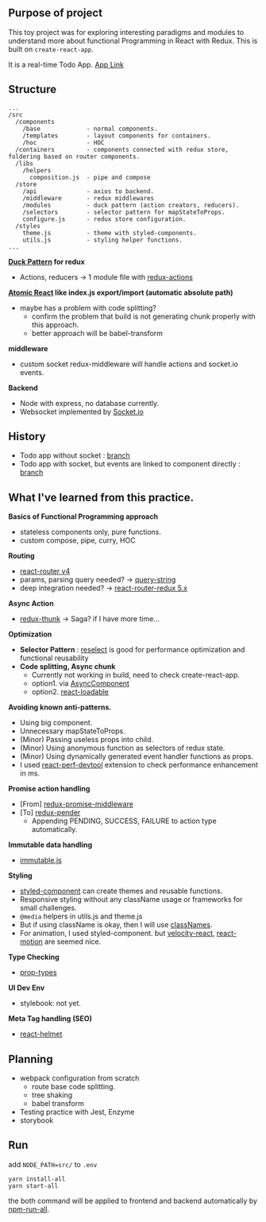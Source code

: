 ## Purpose of project

This toy project was for exploring interesting paradigms and modules to understand more about functional Programming in React with Redux. This is built on `create-react-app`.

It is a real-time Todo App.
[App Link](https://todopaloit.herokuapp.com/)

## Structure
```
...
/src
  /components
    /base             - normal components.
    /templates        - layout components for containers.
    /hoc              - HOC
  /containers         - components connected with redux store, foldering based on router components.
  /libs
    /helpers
      composition.js  - pipe and compose
  /store
    /api              - axios to backend.
    /middleware       - redux middlewares
    /modules          - duck pattern (action creators, reducers).
    /selectors        - selector pattern for mapStateToProps.
    configure.js      - redux store configuration.
  /styles
    theme.js          - theme with styled-components.
    utils.js          - styling helper functions.
...
```


**[Duck Pattern](https://github.com/erikras/ducks-modular-redux) for redux**
  - Actions, reducers -> 1 module file with  [redux-actions](https://github.com/reduxactions/redux-actions)

**[Atomic React](https://arc.js.org/) like index.js export/import (automatic absolute path)**
  - maybe has a problem with code splitting?
    - confirm the problem that build is not generating chunk properly with this approach.
    - better approach will be babel-transform

**middleware**
  - custom socket redux-middleware will handle actions and socket.io events.

**Backend**
  - Node with express, no database currently.
  - Websocket implemented by [Socket.io](https://socket.io/)

## History
  - Todo app without socket : [branch](https://github.com/AlexMin314/React-Redux-Study/tree/no.socket.ver)
  - Todo app with socket, but events are linked to component directly : [branch](https://github.com/AlexMin314/React-Redux-Study/tree/socket.hacky)

## What I've learned from this practice.

**Basics of Functional Programming approach**
  - stateless components only, pure functions.
  - custom compose, pipe, curry, HOC

**Routing**
  - [react-router v4](https://reacttraining.com/react-router/web/guides/quick-start)
  - params, parsing query needed? -> [query-string](https://github.com/sindresorhus/query-string)
  - deep integration needed? -> [react-router-redux 5.x ](https://github.com/reacttraining/react-router/tree/master/packages/react-router-redux)

**Async Action**
  - [redux-thunk](https://github.com/gaearon/redux-thunk) -> Saga? if I have more time...

**Optimization**
  - **Selector Pattern** : [reselect](https://github.com/reactjs/reselect) is good for performance optimization and functional reusability
  - **Code splitting, Async chunk**
    - Currently not working in build, need to check create-react-app.
    - option1. via [AsyncComponent](https://gist.github.com/acdlite/a68433004f9d6b4cbc83b5cc3990c194)
    - option2. [react-loadable](https://github.com/thejameskyle/react-loadable)

**Avoiding known anti-patterns.**
  - Using big component.
  - Unnecessary mapStateToProps.
  - (Minor) Passing useless props into child.
  - (Minor) Using anonymous function as selectors of redux state.
  - (Minor) Using dynamically generated event handler functions as props.
  - I used [react-perf-devtool](https://github.com/nitin42/react-perf-devtool/blob/master/README.md) extension to check performance enhancement in ms.

**Promise action handling**
  - [From] [redux-promise-middleware](https://github.com/pburtchaell/redux-promise-middleware)
  - [To] [redux-pender](https://github.com/velopert/redux-pender)
    - Appending PENDING, SUCCESS, FAILURE to action type automatically.

**Immutable data handling**
  - [immutable.js](https://facebook.github.io/immutable-js/)

**Styling**
  - [styled-component](https://www.styled-components.com/) can create themes and reusable functions.
  - Responsive styling without any className usage or frameworks for small challenges.
  - `@media` helpers in utils.js and theme.js
  - But if using className is okay, then I will use [classNames](https://www.npmjs.com/package/classnames).
  - For animation, I used styled-component. but [velocity-react](https://github.com/google-fabric/velocity-react), [react-motion](https://github.com/chenglou/react-motion) are seemed nice.

**Type Checking**
  - [prop-types](https://www.npmjs.com/package/prop-types)

**UI Dev Env**
  - stylebook: not yet.

**Meta Tag handling (SEO)**
  - [react-helmet](https://github.com/nfl/react-helmet)


## Planning
- webpack configuration from scratch
  - route base code splitting.
  - tree shaking
  - babel transform
- Testing practice with Jest, Enzyme
- storybook

## Run

add `NODE_PATH=src/` to `.env`

```
yarn install-all
yarn start-all
```

the both command will be applied to frontend and backend automatically by [npm-run-all](https://github.com/mysticatea/npm-run-all).
